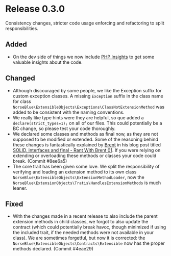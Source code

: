 # Release 0.3.0

Consistency changes, stricter code usage enforcing and refactoring to split responsibilities.

## Added

- On the dev side of things we now include [PHP Insights](https://github.com/nunomaduro/phpinsights) to get some
valuable insights about the code.

## Changed

- Although discouraged by some people, we like the Exception suffix for custom exception classes. A missing `Exception`
suffix in the class name for class `NorseBlue\ExtensibleObjects\Exceptions\ClassNotExtensionMethod` was added to be
consistent with the naming conventions.
- We really like type hints were they are helpful, so que added a `declare(strict_types=1);` on all of our files. This
could potentially be a BC change, so please test your code thoroughly.
- We declared some classes and methods as final now, as they are not supposed to be modified or extended. Some of the
reasoning behind these changes is fantastically explained by [Brent](https://twitter.com/brendt_gd) in his blog post
titled [SOLID, interfaces and final - Rant With Brent 01](https://stitcher.io/blog/solid-interfaces-and-final-rant-with-brent).
If you were relying on extending or overloading these methods or classes your code could break. (Commit #8ee6a5)
- The core trait has been given some love. We split the responsibility of verifying and loading an extension method to
its own class `NorseBlue\ExtensibleObjects\ExtensionMethodLoader`, now the
`NorseBlue\ExtensionObjects\Tratis\HandlesExtensionMethods` is much leaner.

## Fixed

- With the changes made in a recent release to also include the parent extension methods in child classes, we forgot to
also update the contract (which could potentially break havoc, though minimized if using the included trait, if the
needed methods were not available in your class). We are sometimes forgetful, but now it is corrected: the
`NorseBlue\ExtensibleObjects\Contracts\Extensible` now has the proper methods declared. (Commit #4eae29)
